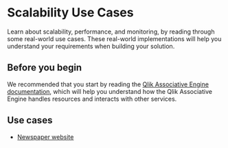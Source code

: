 # Scalability Use Cases

Learn about scalability, performance, and monitoring, by reading through some real-world use cases.
These real-world implementations will help you understand your requirements when building your solution.

## Before you begin

We recommended that you start by reading the [Qlik Associative Engine documentation](./../../services/qix-engine/introduction.md),
which will help you understand how the Qlik Associative Engine handles resources and interacts with other services.

## Use cases

- [Newspaper website](./newspaper.md)
